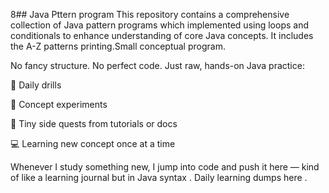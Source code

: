 8## Java Pttern program
This repository contains a comprehensive collection of Java pattern programs which implemented using loops and conditionals to enhance understanding of core Java concepts.
It includes the A-Z patterns printing.Small conceptual program.

No fancy structure. No perfect code. Just raw, hands-on Java practice:

🔄 Daily drills

🧩 Concept experiments

🧪 Tiny side quests from tutorials or docs

💻 Learning new concept once at a time

Whenever I study something new, I jump into code and push it here — kind of like a learning journal but in Java syntax .
Daily learning dumps here .


